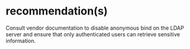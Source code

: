 # recommendation(s)

Consult vendor documentation to disable anonymous bind on the LDAP server and ensure that only authenticated users can retrieve sensitive information.
